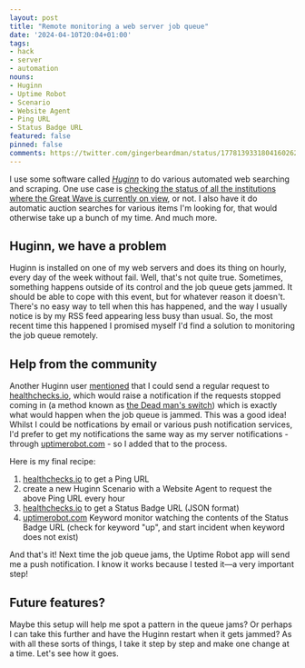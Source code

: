 ```yaml
---
layout: post
title: "Remote monitoring a web server job queue"
date: '2024-04-10T20:04+01:00'
tags:
- hack
- server
- automation
nouns:
- Huginn
- Uptime Robot
- Scenario
- Website Agent
- Ping URL
- Status Badge URL
featured: false
pinned: false
comments: https://twitter.com/gingerbeardman/status/1778139331804160262
---
```


I use some software called [*Huginn*](https://github.com/huginn/huginn) to do various automated web searching and scraping. One use case is [checking the status of all the institutions where the Great Wave is currently on view](/2023/04/10/where-can-i-see-hokusai-great-wave-today/), or not. I also have it do automatic auction searches for various items I'm looking for, that would otherwise take up a bunch of my time. And much more.

## Huginn, we have a problem

Huginn is installed on one of my web servers and does its thing on hourly, every day of the week without fail. Well, that's not quite true. Sometimes, something happens outside of its control and the job queue gets jammed. It should be able to cope with this event, but for whatever reason it doesn't. There's no easy way to tell when this has happened, and the way I usually notice is by my RSS feed appearing less busy than usual. So, the most recent time this happened I promised myself I'd find a solution to monitoring the job queue remotely.

## Help from the community

Another Huginn user [mentioned](https://github.com/huginn/huginn/issues/3368#issuecomment-2045510388) that I could send a regular request to [healthchecks.io](https://www.healthchecks.io), which would raise a notification if the requests stopped coming in (a method known as [the Dead man's switch](https://en.wikipedia.org/wiki/Dead_man%27s_switch)) which is exactly what would happen when the job queue is jammed. This was a good idea! Whilst I could be notfications by email or various push notification services, I'd prefer to get my notifications the same way as my server notifications - through [uptimerobot.com](https://www.uptimerobot.com) - so I added that to the process.

Here is my final recipe:

1. [healthchecks.io](https://healthchecks.io/) to get a Ping URL
1. create a new Huginn Scenario with a Website Agent to request the above Ping URL every hour
1. [healthchecks.io](https://healthchecks.io/) to get a Status Badge URL (JSON format)
1. [uptimerobot.com](uptimerobot.com) Keyword monitor watching the contents of the Status Badge URL (check for keyword "up", and start incident when keyword does not exist)

And that's it! Next time the job queue jams, the Uptime Robot app will send me a push notification. I know it works because I tested it—a very important step!

## Future features?

Maybe this setup will help me spot a pattern in the queue jams? Or perhaps I can take this further and have the Huginn restart when it gets jammed? As with all these sorts of things, I take it step by step and make one change at a time. Let's see how it goes.